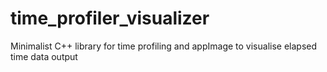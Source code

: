 # time_profiler_visualizer
Minimalist C++ library for time profiling and appImage to visualise elapsed time data output 

